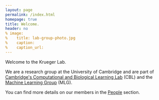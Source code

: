 ```yaml
---
layout: page
permalink: /index.html
homepage: true
title: Welcome.
header: no
% image:
%    title: lab-group-photo.jpg
%    caption:  
%    caption_url: 
---
```

Welcome to the Krueger Lab. 

We are a research group at the University of Cambridge and are part of [Cambridge's Computational and Biological Learning Lab](https://www.cbl-cambridge.org/people/) (CBL) and the [Machine Learning Group](https://www.cbl-cambridge.org/people/) (MLG).

You can find more details on our members in the [People](https://kruegerlab.github.io/people/) section.


